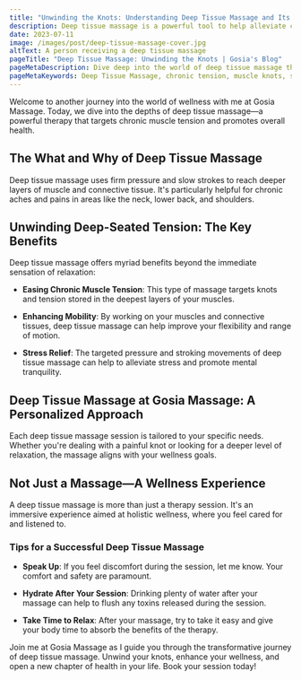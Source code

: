 ```yaml
---
title: "Unwinding the Knots: Understanding Deep Tissue Massage and Its Benefits"
description: Deep tissue massage is a powerful tool to help alleviate chronic muscle tension and improve overall wellness. Experience a transformative approach to deep tissue massage that caters to your unique needs.
date: 2023-07-11
image: /images/post/deep-tissue-massage-cover.jpg
altText: A person receiving a deep tissue massage
pageTitle: "Deep Tissue Massage: Unwinding the Knots | Gosia's Blog"
pageMetaDescription: Dive deep into the world of deep tissue massage therapy, a powerful tool to release chronic muscle tension and improve overall wellness.
pageMetaKeywords: Deep Tissue Massage, chronic tension, muscle knots, stress relief, enhanced mobility, improved wellness
---
```


Welcome to another journey into the world of wellness with me at Gosia Massage. Today, we dive into the depths of deep tissue massage—a powerful therapy that targets chronic muscle tension and promotes overall health.

## The What and Why of Deep Tissue Massage

Deep tissue massage uses firm pressure and slow strokes to reach deeper layers of muscle and connective tissue. It's particularly helpful for chronic aches and pains in areas like the neck, lower back, and shoulders.

## Unwinding Deep-Seated Tension: The Key Benefits

Deep tissue massage offers myriad benefits beyond the immediate sensation of relaxation:

- **Easing Chronic Muscle Tension**: This type of massage targets knots and tension stored in the deepest layers of your muscles.

- **Enhancing Mobility**: By working on your muscles and connective tissues, deep tissue massage can help improve your flexibility and range of motion.

- **Stress Relief**: The targeted pressure and stroking movements of deep tissue massage can help to alleviate stress and promote mental tranquility.

## Deep Tissue Massage at Gosia Massage: A Personalized Approach

Each deep tissue massage session is tailored to your specific needs. Whether you're dealing with a painful knot or looking for a deeper level of relaxation, the massage aligns with your wellness goals.

## Not Just a Massage—A Wellness Experience

A deep tissue massage is more than just a therapy session. It's an immersive experience aimed at holistic wellness, where you feel cared for and listened to.

### Tips for a Successful Deep Tissue Massage

- **Speak Up**: If you feel discomfort during the session, let me know. Your comfort and safety are paramount.

- **Hydrate After Your Session**: Drinking plenty of water after your massage can help to flush any toxins released during the session.

- **Take Time to Relax**: After your massage, try to take it easy and give your body time to absorb the benefits of the therapy.

Join me at Gosia Massage as I guide you through the transformative journey of deep tissue massage. Unwind your knots, enhance your wellness, and open a new chapter of health in your life. Book your session today!
